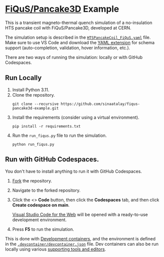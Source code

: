 # [FiQuS/Pancake3D](doi.org/10.1088/1361-6668/ad3f83) Example

This is a transient magneto-thermal quench simulation of a no-insulation HTS pancake coil with FiQuS/Pancake3D, developed at CERN.

The simulation setup is described in the [`HTSPancakeCoil_FiQuS.yaml`](https://github.com/sinaatalay/fiqus-pancake3d-example/blob/main/HTSPancakeCoil_FiQuS.yaml) file. Make sure to use VS Code and download the [YAML extension](https://marketplace.visualstudio.com/items?itemName=redhat.vscode-yaml) for schema support (auto-completion, validation, hover information, etc.).

There are two ways of running the simulation: locally or with GitHub Codespaces.

## Run Locally

1. Install Python 3.11.
2. Clone the repository.
    ```
    git clone --recursive https://github.com/sinaatalay/fiqus-pancake3d-example.git
    ```
3. Install the requirements (consider using a virtual environment).
    ```
    pip install -r requirements.txt
    ```
4. Run the `run_fiqus.py` file to run the simulation.
    ```
    python run_fiqus.py
    ```

## Run with GitHub Codespaces.

You don't have to install anything to run it with GitHub Codespaces.

1.  [Fork](https://github.com/sinaatalay/fiqus-pancake3d-example/fork) the repository.
2.  Navigate to the forked repository.
3.  Click the <> **Code** button, then click the **Codespaces** tab, and then click **Create codespace on main**.

    [Visual Studio Code for the Web](https://code.visualstudio.com/docs/editor/vscode-web) will be opened with a ready-to-use development environment.

4.  Press **F5** to run the simulation.

This is done with [Development containers](https://containers.dev/), and the environment is defined in the [`.devcontainer/devcontainer.json`](https://github.com/sinaatalay/fiqus-pancake3d-example/blob/main/.devcontainer/devcontainer.json) file. Dev containers can also be run locally using various [supporting tools and editors](https://containers.dev/supporting).
